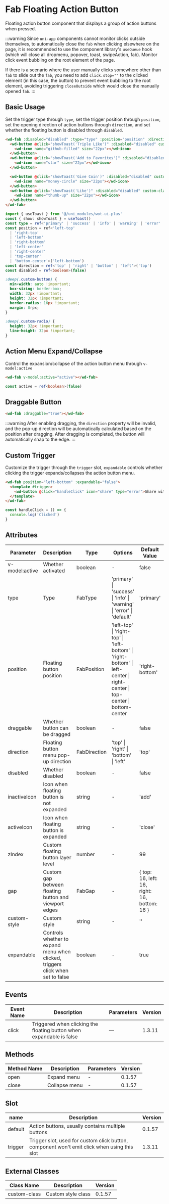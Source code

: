 # Fab Floating Action Button

Floating action button component that displays a group of action buttons when pressed.

:::warning
Since `uni-app` components cannot monitor clicks outside themselves, to automatically close the `fab` when clicking elsewhere on the page, it is recommended to use the component library's `useQueue` hook (which will close all dropmenu, popover, toast, swipeAction, fab). Monitor click event bubbling on the root element of the page.

If there is a scenario where the user manually clicks somewhere other than `fab` to slide out the `fab`, you need to add `click.stop=""` to the clicked element (in this case, the button) to prevent event bubbling to the root element, avoiding triggering `closeOutside` which would close the manually opened `fab`.
:::

## Basic Usage

Set the trigger type through `type`, set the trigger position through `position`, set the opening direction of action buttons through `direction`, and set whether the floating button is disabled through `disabled`.

```html
<wd-fab :disabled="disabled" :type="type" :position="position" :direction="direction">
  <wd-button @click="showToast('Triple Like')" :disabled="disabled" custom-class="custom-button" type="primary" round>
    <wd-icon name="github-filled" size="22px"></wd-icon>
  </wd-button>
  <wd-button @click="showToast('Add to Favorites')" :disabled="disabled" custom-class="custom-button" type="success" round>
    <wd-icon name="star" size="22px"></wd-icon>
  </wd-button>

  <wd-button @click="showToast('Give Coin')" :disabled="disabled" custom-class="custom-button" type="error" round>
    <wd-icon name="money-circle" size="22px"></wd-icon>
  </wd-button>
  <wd-button @click="showToast('Like')" :disabled="disabled" custom-class="custom-button" type="warning" round>
    <wd-icon name="thumb-up" size="22px"></wd-icon>
  </wd-button>
</wd-fab>
```

```ts
import { useToast } from '@/uni_modules/wot-ui-plus'
const { show: showToast } = useToast()
const type = ref<'primary' | 'success' | 'info' | 'warning' | 'error' | 'default'>('primary')
const position = ref<'left-top'
  | 'right-top'
  | 'left-bottom'
  | 'right-bottom'
  | 'left-center'
  | 'right-center'
  | 'top-center'
  | 'bottom-center'>('left-bottom')
const direction = ref<'top' | 'right' | 'bottom' | 'left'>('top')
const disabled = ref<boolean>(false)
```

```scss
:deep(.custom-button) {
  min-width: auto !important;
  box-sizing: border-box;
  width: 32px !important;
  height: 32px !important;
  border-radius: 16px !important;
  margin: 8rpx;
}

:deep(.custom-radio) {
  height: 32px !important;
  line-height: 32px !important;
}
```

## Action Menu Expand/Collapse

Control the expansion/collapse of the action button menu through `v-model:active`

```html
<wd-fab v-model:active="active"></wd-fab>
```

```ts
const active = ref<boolean>(false)
```

## Draggable Button

```html
<wd-fab :draggable="true"></wd-fab>
```

:::warning
After enabling dragging, the `direction` property will be invalid, and the pop-up direction will be automatically calculated based on the position after dragging. After dragging is completed, the button will automatically snap to the edge.
:::

## Custom Trigger

Customize the trigger through the `trigger` slot, `expandable` controls whether clicking the trigger expands/collapses the action button menu.

```html
<wd-fab position="left-bottom" :expandable="false">
  <template #trigger>
    <wd-button @click="handleClick" icon="share" type="error">Share with Friends</wd-button>
  </template>
</wd-fab>
```
```ts
const handleClick = () => {
  console.log('Clicked')
}
```

## Attributes

| Parameter      | Description                                                                                      | Type         | Options                                                                                                                                       | Default Value                                   | Version |
|----------------|--------------------------------------------------------------------------------------------------|--------------|-----------------------------------------------------------------------------------------------------------------------------------------------|------------------------------------------------|----------|
| v-model:active | Whether activated                                                                                 | boolean      | -                                                                                                                                             | false                                          | 0.1.57   |
| type           | Type                                                                                               | FabType      | 'primary' &#124; 'success' &#124; 'info' &#124; 'warning' &#124; 'error' &#124; 'default'                                                     | 'primary'                                      | 0.1.57   |
| position       | Floating button position                                                                              | FabPosition  | 'left-top' &#124; 'right-top' &#124; 'left-bottom' &#124; 'right-bottom' &#124; left-center &#124; right-center &#124; top-center &#124; bottom-center | 'right-bottom'                                 | 0.1.57   |
| draggable      | Whether button can be dragged                                                                         | boolean      | -                                                                                                                                             | false                                          | 1.2.19   |
| direction      | Floating button menu pop-up direction                                                                | FabDirection | 'top' &#124; 'right' &#124; 'bottom' &#124; 'left'                                                                                            | 'top'                                          | 0.1.57   |
| disabled       | Whether disabled                                                                                     | boolean      | -                                                                                                                                             | false                                          | 0.1.57   |
| inactiveIcon   | Icon when floating button is not expanded                                                            | string       | -                                                                                                                                             | 'add'                                          | 0.1.57   |
| activeIcon     | Icon when floating button is expanded                                                                | string       | -                                                                                                                                             | 'close'                                        | 0.1.57   |
| zIndex        | Custom floating button layer level                                                                   | number       | -                                                                                                                                             | 99                                             | 0.1.57   |
| gap           | Custom gap between floating button and viewport edges                                                | FabGap       | -                                                                                                                                             | \{ top: 16, left: 16, right: 16, bottom: 16 \} | 1.2.26   |
| custom-style   | Custom style                                                                                        | string       | -                                                                                                                                             | ''                                             | 0.1.57   |
| expandable    | Controls whether to expand menu when clicked, triggers click when set to false                      | boolean      | -                                                                                                                                             | true                                           | 1.3.11   |

## Events

| Event Name | Description                                                    | Parameters | Version |
|------------|----------------------------------------------------------------|------------|----------|
| click      | Triggered when clicking the floating button when expandable is false | —          | 1.3.11   |

## Methods

| Method Name | Description | Parameters | Version |
|-------------|-------------|------------|----------|
| open | Expand menu | - | 0.1.57 |
| close | Collapse menu | - | 0.1.57 |

## Slot

| name    | Description                                                                                                | Version |
|---------|------------------------------------------------------------------------------------------------------------|----------|
| default | Action buttons, usually contains multiple buttons                                                           | 0.1.57   |
| trigger | Trigger slot, used for custom click button, component won't emit click when using this slot                  | 1.3.11   |

## External Classes

| Class Name   | Description         | Version |
|--------------|---------------------|----------|
| custom-class | Custom style class  | 0.1.57   |